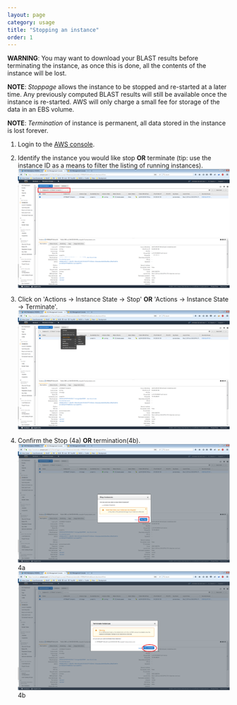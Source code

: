 ```yaml
---
layout: page
category: usage
title: "Stopping an instance"
order: 1
---
```


**WARNING**: You may want to download your BLAST results before terminating the instance, as once this is done, all the contents of the instance will be lost.

**NOTE**: _Stoppage_ allows the instance to be stopped and re-started at a later time. Any previously computed BLAST results will still be available once the instance is re-started. AWS will only charge a small fee for storage of the data in an EBS volume.

**NOTE**: _Termination_ of instance is permanent, all data stored in the instance is lost forever.<br>

1. Login to the [AWS console](https://console.aws.amazon.com/ec2).

2. Identify the instance you would like stop **OR** terminate (tip: use the instance ID as a means to filter the listing of running instances).
![EC2 filter by IID](../images/ec2-filter-by-iid.png "EC2 filter by IID")

3. Click on 'Actions -> Instance State -> Stop' **OR** 'Actions -> Instance State -> Terminate'.
![EC stop terminate](../images/ec2-stop-terminate.png "EC stop terminate")

4. Confirm the Stop (4a) **OR** termination(4b).
![4a](../images/ec2-stop-confirm.png "4a")4a
![4b](../images/ec2-termination-confirm.png "4b")4b


